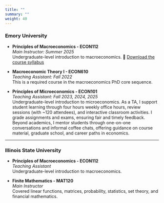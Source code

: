 ```yaml
---
title: ""
summary: ""
weight: 40
---
```


### Emory University

- **Principles of Macroeconomics - ECON112**  
  *Main Instructor: Summer 2025*  
  Undergraduate-level introduction to macroeconomics. 📄 [Download the course syllabus](/uploads/Economics%20112%20Syllabus.pdf)

- **Macroeconomic Theory I - ECON610**  
  *Teaching Assistant: Fall 2022*  
  This is a required course in the macroeconomics PhD core sequence.

- **Principles of Microeconomics - ECON101**  
  *Teaching Assistant: Fall 2023, 2024, 2025*  
   Undergraduate-level introduction to microeconomics. As a TA, I support student learning through four hours weekly office hours, review sessions (with ~120 attendees), and interactive classroom activities. I grade assignments and exams, ensuring fair and timely feedback. Beyond academics, I mentor students through one-on-one conversations and informal coffee chats, offering guidance on course material, graduate school, and career paths in economics.

---

### Illinois State University

- **Principles of Macroeconomics - ECON112**  
  *Teaching Assistant*  
  Undergraduate-level introduction to macroeconomics.

- **Finite Mathematics - MAT120**  
  *Main Instructor*  
  Covered linear functions, matrices, probability, statistics, set theory, and financial mathematics.
